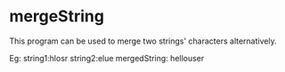 # mergeString
This program can be used to merge two strings' characters alternatively.

Eg:
string1:hlosr
string2:elue
mergedString: hellouser
